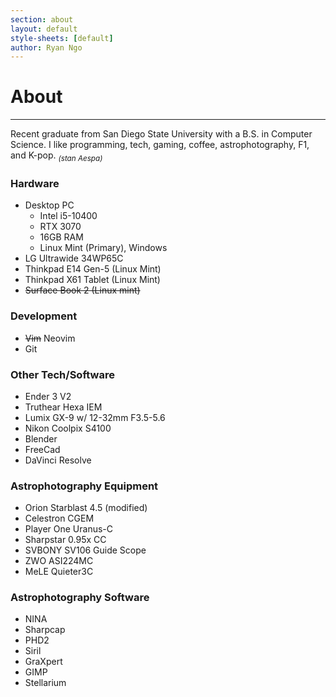```yaml
---
section: about
layout: default 
style-sheets: [default]
author: Ryan Ngo
---
```


# About
---

Recent graduate from San Diego State University with a B.S. in Computer Science.
I like programming, tech, gaming, coffee, astrophotography, F1, and K-pop. <sub>*(stan Aespa)*</sub>

### Hardware
- Desktop PC
    - Intel i5-10400
    - RTX 3070
    - 16GB RAM
    - Linux Mint (Primary), Windows
- LG Ultrawide 34WP65C
- Thinkpad E14 Gen-5 (Linux Mint)
- Thinkpad X61 Tablet (Linux Mint)
- ~~Surface Book 2 (Linux mint)~~

### Development
- ~~Vim~~ Neovim
- Git

### Other Tech/Software
- Ender 3 V2
- Truthear Hexa IEM
- Lumix GX-9 w/ 12-32mm F3.5-5.6
- Nikon Coolpix S4100
- Blender
- FreeCad
- DaVinci Resolve

### Astrophotography Equipment
- Orion Starblast 4.5 (modified)
- Celestron CGEM
- Player One Uranus-C
- Sharpstar 0.95x CC
- SVBONY SV106 Guide Scope
- ZWO ASI224MC
- MeLE Quieter3C

### Astrophotography Software
- NINA
- Sharpcap
- PHD2
- Siril
- GraXpert
- GIMP
- Stellarium

